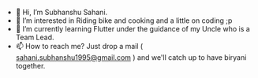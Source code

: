 - 👋 Hi, I’m Subhanshu Sahani.
- 👀 I’m interested in Riding bike and cooking and a little on coding ;p
- 🌱 I’m currently learning Flutter under the guidance of my Uncle who is a Team Lead.
- 📫 How to reach me? Just drop a mail ( sahani.subhanshu1995@gmail.com ) and we'll catch up to have biryani together.

<!---
Sahani18/Sahani18 is a ✨ special ✨ repository because its `README.md` (this file) appears on your GitHub profile.
You can click the Preview link to take a look at your changes.
--->
